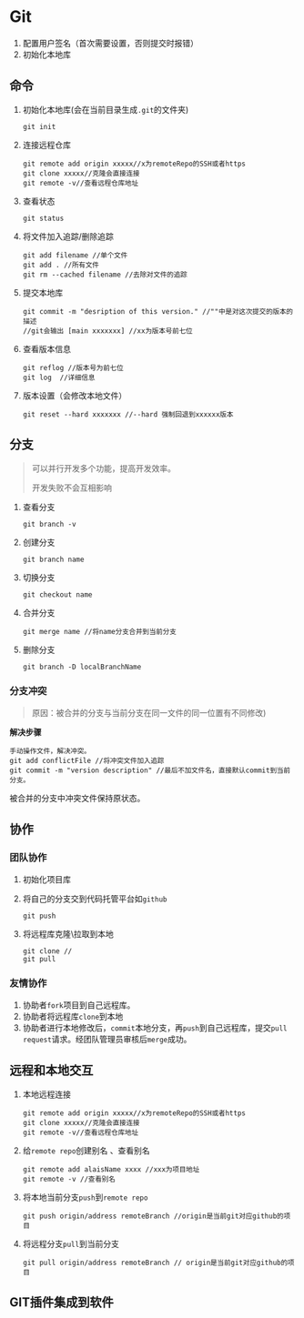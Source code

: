 # Git

1. 配置用户签名（首次需要设置，否则提交时报错）
2. 初始化本地库

## 命令

1. 初始化本地库(会在当前目录生成`.git`的文件夹)

    ```shell
    git init 
    ```

2. 连接远程仓库

    ```shell
    git remote add origin xxxxx//x为remoteRepo的SSH或者https
    git clone xxxxx//克隆会直接连接
    git remote -v//查看远程仓库地址
    ```
3. 查看状态

    ```shell
    git status
    ```

4. 将文件加入追踪/删除追踪

    ```shell
    git add filename //单个文件
    git add . //所有文件
    git rm --cached filename //去除对文件的追踪
    ```

5. 提交本地库

    ``` shell
    git commit -m "desription of this version." //""中是对这次提交的版本的描述
    //git会输出 [main xxxxxxx] //xx为版本号前七位
    ```

6. 查看版本信息

    ```shell
    git reflog //版本号为前七位 
    git log  //详细信息
    ```

7. 版本设置（会修改本地文件）

    ``` shell
    git reset --hard xxxxxxx //--hard 强制回退到xxxxxx版本
    ```



## 分支

> 可以并行开发多个功能，提高开发效率。
>
> 开发失败不会互相影响

1. 查看分支

   ```shell
   git branch -v 
   ```

2. 创建分支

   ```shell
   git branch name
   ```

3. 切换分支

   ```shell
   git checkout name
   ```

4. 合并分支

      ```shell	
      git merge name //将name分支合并到当前分支
      ```

5. 删除分支

    ```shell
    git branch -D localBranchName
    ```



### 分支冲突
> 原因：被合并的分支与当前分支在同一文件的同一位置有不同修改)

__解决步骤__
```shell
手动操作文件，解决冲突。
git add conflictFile //将冲突文件加入追踪
git commit -m "version description" //最后不加文件名，直接默认commit到当前分支。
```

被合并的分支中冲突文件保持原状态。

## 协作

### 团队协作

1. 初始化项目库

2. 将自己的分支交到代码托管平台如`github`

   ```shell
   git push
   ```

3. 将远程库克隆\拉取到本地

   ```shell
   git clone //
   git pull
   ```

### 友情协作

1. 协助者`fork`项目到自己远程库。
2. 协助者将远程库`clone`到本地
3. 协助者进行本地修改后，`commit`本地分支，再`push`到自己远程库，提交`pull request`请求。经团队管理员审核后`merge`成功。

## 远程和本地交互

1. 本地远程连接

    ```shell
    git remote add origin xxxxx//x为remoteRepo的SSH或者https
    git clone xxxxx//克隆会直接连接
    git remote -v//查看远程仓库地址
    ```

2. 给`remote repo`创建别名 、查看别名

    ``` shell
    git remote add alaisName xxxx //xxx为项目地址
    git remote -v //查看别名
    ```

3. 将本地当前分支`push`到`remote repo`

    ```shell
    git push origin/address remoteBranch //origin是当前git对应github的项目
    ```

4. 将远程分支`pull`到当前分支

    ```shell
    git pull origin/address remoteBranch // origin是当前git对应github的项目
    ```



## GIT插件集成到软件

